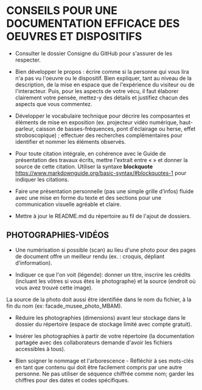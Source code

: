 # CONSEILS POUR UNE DOCUMENTATION EFFICACE DES OEUVRES ET DISPOSITIFS 

- Consulter le dossier Consigne du GitHub pour s'assurer de les respecter. 

- Bien développer le propos : écrire comme si la personne qui vous lira n'a pas vu l'oeuvre ou le dispositif. Bien expliquer, tant au niveau de la description, de la mise en espace que de l'expérience du visiteur ou de l'interacteur. Puis, pour les aspects de votre vécu, il faut élaborer clairement votre pensée, mettez-y des détails et justifiez chacun des aspects que vous commentez.  

- Développer le vocabulaire technique pour décrire les composantes et éléments de mise en exposition (ex. projecteur vidéo numérique, haut-parleur, caisson de basses-fréquences, pont d'éclairage ou herse, effet stroboscopique) ; effectuer des recherches complémentaires pour identifier et nommer les éléments observés. 

- Pour toute citation intégrale, en cohérence avec le Guide de présentation des travaux écrits, mettre l'extrait entre « » et donner la source de cette citation. 
Utiliser la syntaxe **blockquote** <https://www.markdownguide.org/basic-syntax/#blockquotes-1> pour indiquer les citations.  

- Faire une présentation personnelle (pas une simple grille d’infos) fluide avec une mise en forme du texte et des sections pour une communication visuelle agréable et claire. 

- Mettre à jour le README.md du répertoire au fil de l'ajout de dossiers. 

 
## PHOTOGRAPHIES-VIDÉOS 

- Une numérisation si possible (scan) au lieu d'une photo pour des pages de document offre un meilleur rendu (ex. : croquis, dépliant d’information). 

- Indiquer ce que l'on voit (légende): donner un titre, inscrire les crédits (incluant les vôtres si vous êtes le photographe) et la source (endroit où vous avez trouvé cette image).    

La source de la photo doit aussi être identifiée dans le nom du fichier, à la fin du nom (ex: facade_musee_photo_MBAM). 

- Réduire les photographies (dimensions) avant leur stockage dans le dossier du répertoire (espace de stockage limité avec compte gratuit). 

- Insérer les photographies à partir de votre répertoire (la documentation partagée avec des collaborateurs demande d'avoir les fichiers accessibles à tous). 

- Bien soigner le nommage et l'arborescence - Réfléchir à ses mots-clés en tant que contenu qui doit être facilement compris par une autre personne. Ne pas utiliser de séquence chiffrée comme nom; garder les chiffres pour des dates et codes spécifiques.  
